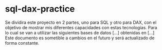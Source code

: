 # sql-dax-practice
Se dividira este proyecto en 2 partes, uno para SQL y otro para DAX, con el objetivo de mostrar mis diferentes capacidades con estas tecnologias.
Para lo cual se van a utilizar las siguientes bases de datos [...] obtenidas en [...]
Este documento es sometible a cambios en el futuro y será actualizado de forma constante.
